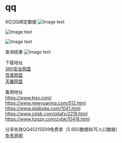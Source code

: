 # qq
8亿QQ绑定数据
![Image text](https://i.imgur.com/J8oFiP9.png)

![Image text](https://www.hzgzn.com/content/uploadfile/202101/224d1611802167.png)

![Image text](https://i.imgur.com/bvstdLp.jpg)

查询结果
![Image text](https://www.hzgzn.com/content/uploadfile/202101/1af11611802167.jpeg)


下载地址  
[360安全网盘](https://36263f.link.yunpan.360.cn/lk/surl_yS9zkMdGJCi)  
[百度网盘](https://pan.baidu.com/s/1MuBCEJWCjs7cDwbgQdibww)  
[天翼网盘](https://cloud.189.cn/t/ziieemMruaq2)

备用地址  
https://www.kjsv.com/  
https://www.newyuanma.com/512.html  
https://www.qiqiboke.com/1041.html  
https://www.zslsb.com/qitafx/2219.html  
https://www.hzgzn.com/zybk/10418.html  

分享失效QQ45215509免费拿（5.95G数据和7E人口数据）  
[免责声明](https://github.com/8eqbind/qq/blob/main/wz/%E5%85%8D%E8%B4%A3%E5%A3%B0%E6%98%8E.txt)
